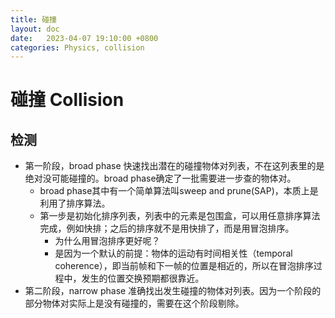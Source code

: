 ```yaml
---
title: 碰撞
layout: doc
date:   2023-04-07 19:10:00 +0800
categories: Physics, collision
--- 
```


# 碰撞 Collision

## 检测

- 第一阶段，broad phase 快速找出潜在的碰撞物体对列表，不在这列表里的是绝对没可能碰撞的。broad phase确定了一批需要进一步查的物体对。
	- broad phase其中有一个简单算法叫sweep and prune(SAP)，本质上是利用了排序算法。
	- 第一步是初始化排序列表，列表中的元素是包围盒，可以用任意排序算法完成，例如快排；之后的排序就不是用快排了，而是用冒泡排序。
	    - 为什么用冒泡排序更好呢？
	    - 是因为一个默认的前提：物体的运动有时间相关性（temporal coherence），即当前帧和下一帧的位置是相近的，所以在冒泡排序过程中，发生的位置交换预期都很靠近。
- 第二阶段，narrow phase 准确找出发生碰撞的物体对列表。因为一个阶段的部分物体对实际上是没有碰撞的，需要在这个阶段剔除。